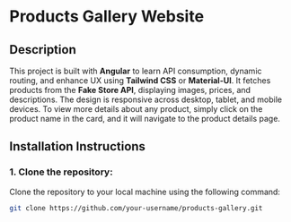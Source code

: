 # Products Gallery Website

## Description
This project is built with **Angular** to learn API consumption, dynamic routing, and enhance UX using **Tailwind CSS** or **Material-UI**. It fetches products from the **Fake Store API**, displaying images, prices, and descriptions. The design is responsive across desktop, tablet, and mobile devices. To view more details about any product, simply click on the product name in the card, and it will navigate to the product details page.

## Installation Instructions

### 1. Clone the repository:
   Clone the repository to your local machine using the following command:
   ```bash
   git clone https://github.com/your-username/products-gallery.git
